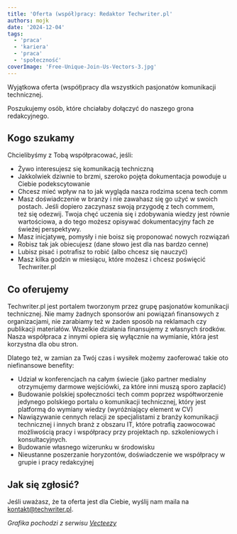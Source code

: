 ```yaml
---
title: 'Oferta (współ)pracy: Redaktor Techwriter.pl'
authors: mojk
date: '2024-12-04'
tags:
  - 'praca'
  - 'kariera'
  - 'praca'
  - 'społeczność'
coverImage: 'Free-Unique-Join-Us-Vectors-3.jpg'
---
```


Wyjątkowa oferta (współ)pracy dla wszystkich pasjonatów komunikacji technicznej.

<!--truncate-->

Poszukujemy osób, które chciałaby dołączyć do naszego grona redakcyjnego.

## Kogo szukamy

Chcielibyśmy z Tobą współpracować, jeśli:

- Żywo interesujesz się komunikacją techniczną
- Jakkolwiek dziwnie to brzmi, szeroko pojęta dokumentacja powoduje u Ciebie
  podekscytowanie
- Chcesz mieć wpływ na to jak wygląda nasza rodzima scena tech comm
- Masz doświadczenie w branży i nie zawahasz się go użyć w swoich postach. Jeśli
  dopiero zaczynasz swoją przygodę z tech commem, też się odezwij. Twoja chęć
  uczenia się i zdobywania wiedzy jest równie wartościowa, a do tego możesz
  opisywać dokumentacyjny fach ze świeżej perspektywy.
- Masz inicjatywę, pomysły i nie boisz się proponować nowych rozwiązań
- Robisz tak jak obiecujesz (dane słowo jest dla nas bardzo cenne)
- Lubisz pisać i potrafisz to robić (albo chcesz się nauczyć)
- Masz kilka godzin w miesiącu, które możesz i chcesz poświęcić Techwriter.pl

## Co oferujemy

Techwriter.pl jest portalem tworzonym przez grupę pasjonatów komunikacji
technicznej. Nie mamy żadnych sponsorów ani powiązań finansowych z
organizacjami, nie zarabiamy też w żaden sposób na reklamach czy publikacji
materiałów. Wszelkie działania finansujemy z własnych środków. Nasza współpraca
z innymi opiera się wyłącznie na wymianie, która jest korzystna dla obu stron.

Dlatego też, w zamian za Twój czas i wysiłek możemy zaoferować takie oto
niefinansowe benefity:

- Udział w konferencjach na całym świecie (jako partner medialny otrzymujemy
  darmowe wejściówki, za które inni muszą sporo zapłacić)
- Budowanie polskiej społeczności tech comm poprzez współtworzenie jedynego
  polskiego portalu o komunikacji technicznej, który jest platformą do wymiany
  wiedzy (wyróżniający element w CV)
- Nawiązywanie cennych relacji ze specjalistami z branży komunikacji technicznej
  i innych branż z obszaru IT, które potrafią zaowocować możliwością pracy i
  współpracy przy projektach np. szkoleniowych i konsultacyjnych.
- Budowanie własnego wizerunku w środowisku
- Nieustanne poszerzanie horyzontów, doświadczenie we współpracy w grupie i
  pracy redakcyjnej

## Jak się zgłosić?

Jeśli uważasz, że ta oferta jest dla Ciebie, wyślij nam maila na
[kontakt@techwriter.pl](mailto:kontakt@techwriter.pl).

_Grafika pochodzi z serwisu [Vecteezy](https://vecteezy.com)_
